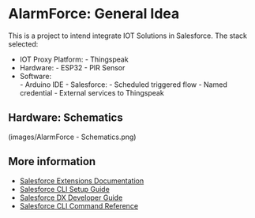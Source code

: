 # AlarmForce: General Idea

This is a project to intend integrate IOT Solutions in Salesforce. The stack selected:
- IOT Proxy Platform:
        - Thingspeak
-  Hardware:
         - ESP32
         - PIR Sensor
- Software:         
         - Arduino IDE
         - Salesforce:
              - Scheduled triggered flow
              - Named credential
              - External services to Thingspeak

##  Hardware: Schematics
(images/AlarmForce - Schematics.png)

## More information

- [Salesforce Extensions Documentation](https://developer.salesforce.com/tools/vscode/)
- [Salesforce CLI Setup Guide](https://developer.salesforce.com/docs/atlas.en-us.sfdx_setup.meta/sfdx_setup/sfdx_setup_intro.htm)
- [Salesforce DX Developer Guide](https://developer.salesforce.com/docs/atlas.en-us.sfdx_dev.meta/sfdx_dev/sfdx_dev_intro.htm)
- [Salesforce CLI Command Reference](https://developer.salesforce.com/docs/atlas.en-us.sfdx_cli_reference.meta/sfdx_cli_reference/cli_reference.htm)